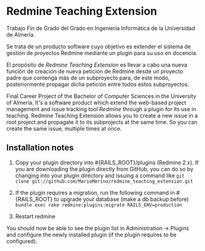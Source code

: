 # Redmine Teaching Extension

Trabajo Fin de Grado del Grado en Ingeniería Informática de la Universidad de Almería.

Se trata de un producto software cuyo objetivo es extender el sistema de gestión de proyectos Redmine mediante un plugin para su uso en docencia.

El propósito de *Redmine Teaching Extension* es llevar a cabo una nueva función de creación de nueva petición de Redmine desde un proyecto padre que contenga más de un subproyecto para, de este modo, posteriormente propagar dicha petición entre todos estos subproyectos.

Final Career Project of the Bachelor of Computer Sciences in the University of Almería.
It's a software product which extend the web-based project management and issue tracking tool *Redmine* through a plugin for its use in teaching.
Redmine Teaching Extension allows you to create a new issue in a root project and propagate it to its subprojects at the same time. So you can create the same issue, multiple times at once.

## Installation notes

1. Copy your plugin directory into #{RAILS_ROOT}/plugins (Redmine 2.x). If you are downloading the plugin directly from GitHub, you can do so by changing into your plugin directory and issuing a command like `git clone git://github.com/MarioMerino/redmine_teaching_extension.git`

2. If the plugin requires a migration, run the following command in #{RAILS_ROOT} to upgrade your database (make a db backup before)
  `bundle exec rake redmine:plugins:migrate RAILS_ENV=production`

3. Restart redmine

You should now be able to see the plugin list in Administration -> Plugins and configure the newly installed plugin (if the plugin requires to be configured).
